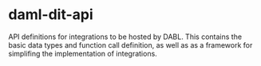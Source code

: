 daml-dit-api
====

API definitions for integrations to be hosted by DABL. This contains
the basic data types and function call definition, as well as as a
framework for simplifing the implementation of integrations.
